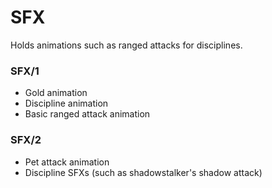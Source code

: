 # SFX

Holds animations such as ranged attacks for disciplines.

### SFX/1

-   Gold animation
-   Discipline animation
-   Basic ranged attack animation

### SFX/2

-   Pet attack animation
-   Discipline SFXs (such as shadowstalker's shadow attack)
